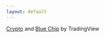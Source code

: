 ```yaml
---
layout: default
---
```

<!-- TradingView Widget BEGIN -->
<div class="tradingview-widget-container">
  <div class="tradingview-widget-container__widget"></div>
  <div class="tradingview-widget-copyright"><a href="https://www.tradingview.com" rel="noopener" target="_blank"><span class="blue-text">Crypto</span></a> <span class="blue-text">and</span> <a href="https://www.tradingview.com" rel="noopener" target="_blank"><span class="blue-text">Blue Chip</span></a> by TradingView</div>
  <script type="text/javascript" src="https://s3.tradingview.com/external-embedding/embed-widget-market-overview.js" async>
  {
  "colorTheme": "dark",
  "dateRange": "12M",
  "showChart": true,
  "locale": "en",
  "largeChartUrl": "",
  "isTransparent": false,
  "showSymbolLogo": true,
  "showFloatingTooltip": false,
  "width": "800",
  "height": "660",
  "plotLineColorGrowing": "rgba(0, 255, 0, 1)",
  "plotLineColorFalling": "rgba(0, 255, 0, 1)",
  "gridLineColor": "rgba(0, 0, 0, 0)",
  "scaleFontColor": "rgba(120, 123, 134, 1)",
  "belowLineFillColorGrowing": "rgba(41, 98, 255, 0.12)",
  "belowLineFillColorFalling": "rgba(41, 98, 255, 0.12)",
  "belowLineFillColorGrowingBottom": "rgba(41, 98, 255, 0)",
  "belowLineFillColorFallingBottom": "rgba(41, 98, 255, 0)",
  "symbolActiveColor": "rgba(41, 98, 255, 0.12)",
  "tabs": [
    {
      "title": "Indices",
      "symbols": [
        {
          "s": "FOREXCOM:SPXUSD",
          "d": "S&P 500"
        },
        {
          "s": "FOREXCOM:NSXUSD",
          "d": "Nasdaq 100"
        },
        {
          "s": "FOREXCOM:DJI",
          "d": "Dow 30"
        },
        {
          "s": "SSE:CSI300-HKG",
          "d": "CSI 300"
        },
        {
          "s": "HSI:HSI",
          "d": "Hang Seng Index"
        },
        {
          "s": "FOREXCOM:EU50",
          "d": "Europe 50"
        }
      ],
      "originalTitle": "Indices"
    },
    {
      "title": "Crypto",
      "symbols": [
        {
          "s": "COINBASE:BTCUSD",
          "d": "Bitcoin"
        },
        {
          "s": "COINBASE:ETHUSD",
          "d": "Ethereum "
        },
        {
          "s": "COINBASE:DOGEUSD",
          "d": "Dogecoin"
        },
        {
          "s": "COINBASE:SHIBUSD",
          "d": "Shibu Inu"
        }
      ]
    },
    {
      "title": "Blue Chip",
      "symbols": [
        {
          "s": "NASDAQ:AAPL",
          "d": "Apple"
        },
        {
          "s": "NASDAQ:MSFT",
          "d": "Microsoft"
        },
        {
          "s": "NASDAQ:GOOG",
          "d": "Alphabet"
        },
        {
          "s": "NASDAQ:AMZN",
          "d": "Amazon"
        },
        {
          "s": "NASDAQ:TSLA",
          "d": "Tesla"
        },
        {
          "s": "NASDAQ:FB",
          "d": "Meta"
        },
        {
          "s": "NASDAQ:NVDA",
          "d": "NVIDIA"
        }
      ]
    },
    {
      "title": "Meme Stock",
      "symbols": [
        {
          "s": "NYSE:GME",
          "d": "GameStop"
        },
        {
          "s": "NYSE:AMC",
          "d": "AMC"
        },
        {
          "s": "NASDAQ:PTON",
          "d": "Peloton"
        },
        {
          "s": "NASDAQ:HOOD",
          "d": "Robinhood"
        },
        {
          "s": "NASDAQ:BBBY",
          "d": "BED BATH & BEYON"
        },
        {
          "s": "NYSE:PLTR",
          "d": "Palantir"
        },
        {
          "s": "NASDAQ:WISH",
          "d": "Wish"
        }
      ]
    }
  ]
}
  </script>
</div>
<!-- TradingView Widget END -->
